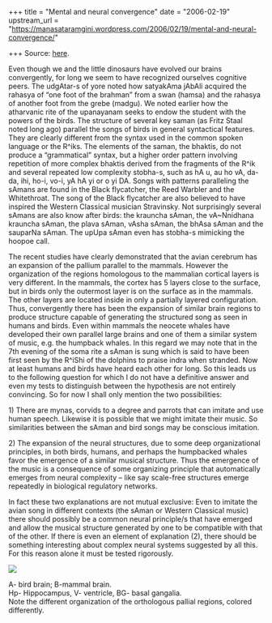 +++
title = "Mental and neural convergence"
date = "2006-02-19"
upstream_url = "https://manasataramgini.wordpress.com/2006/02/19/mental-and-neural-convergence/"

+++
Source: [here](https://manasataramgini.wordpress.com/2006/02/19/mental-and-neural-convergence/).

Even though we and the little dinosaurs have evolved our brains convergently, for long we seem to have recognized ourselves cognitive peers. The udgAtar-s of yore noted how satyakAma jAbAli acquired the rahasya of “one foot of the brahman” from a swan (hamsa) and the rahasya of another foot from the grebe (madgu). We noted earlier how the atharvanic rite of the upanayanam seeks to endow the student with the powers of the birds. The structure of several key saman (as Fritz Staal noted long ago) parallel the songs of birds in general syntactical features. They are clearly different from the syntax used in the common spoken language or the R^iks. The elements of the saman, the bhaktis, do not produce a “grammatical” syntax, but a higher order pattern involving repetition of more complex bhaktis derived from the fragments of the R^ik and several repeated low complexity stobha-s, such as hA u, au ho vA, da-da, ihi, ho-i, vo-i, yA hA yi or o yi DA. Songs with patterns paralleling the sAmans are found in the Black flycatcher, the Reed Warbler and the Whitethroat. The song of the Black flycatcher are also believed to have inspired the Western Classical musician Stravinsky. Not surprisingly several sAmans are also know after birds: the krauncha sAman, the vA\~Nnidhana krauncha sAman, the plava sAman, vAsha sAman, the bhAsa sAman and the sauparNa sAman. The upUpa sAman even has stobha-s mimicking the hoopoe call.

The recent studies have clearly demonstrated that the avian cerebrum has an expansion of the pallium parallel to the mammals. However the organization of the regions homologous to the mammalian cortical layers is very different. In the mammals, the cortex has 5 layers close to the surface, but in birds only the outermost layer is on the surface as in the mammals. The other layers are located inside in only a partially layered configuration. Thus, convergently there has been the expansion of similar brain regions to produce structure capable of generating the structured song as seen in humans and birds. Even within mammals the neocete whales have developed their own parallel large brains and one of them a similar system of music, e.g. the humpback whales. In this regard we may note that in the 7th evening of the soma rite a sAman is sung which is said to have been first seen by the R^iShi of the dolphins to praise indra when stranded. Now at least humans and birds have heard each other for long. So this leads us to the following question for which I do not have a definitive answer and even my tests to distinguish between the hypothesis are not entirely convincing. So for now I shall only mention the two possibilities:

1\) There are mynas, corvids to a degree and parrots that can imitate and use human speech. Likewise it is possible that we might imitate their music. So similarities between the sAman and bird songs may be conscious imitation.

2\) The expansion of the neural structures, due to some deep organizational principles, in both birds, humans, and perhaps the humpbacked whales favor the emergence of a similar musical structure. Thus the emergence of the music is a consequence of some organizing principle that automatically emerges from neural complexity – like say scale-free structures emerge repeatedly in biological regulatory networks.

In fact these two explanations are not mutual exclusive: Even to imitate the avian song in different contexts (the sAman or Western Classical music) there should possibly be a common neural principle/s that have emerged and allow the musical structure generated by one to be compatible with that of the other. If there is even an element of explanation (2), there should be something interesting about complex neural systems suggested by all this. For this reason alone it must be tested rigorously.

[![](https://i1.wp.com/photos1.blogger.com/blogger/2010/410/320/bird_mammal_brain.0.jpg)](http://photos1.blogger.com/blogger/2010/410/1600/bird_mammal_brain.0.gif)

A- bird brain; B-mammal brain.  
Hp- Hippocampus, V- ventricle, BG- basal gangalia.  
Note the different organization of the orthologous pallial regions, colored differently.


